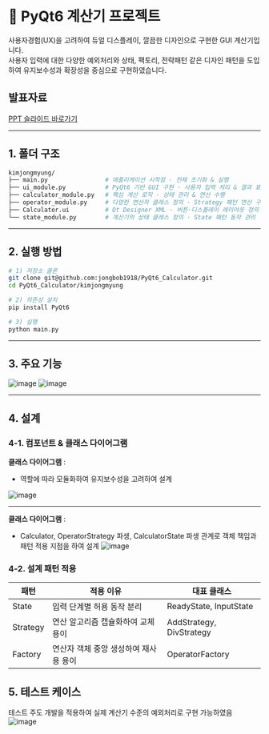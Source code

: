 # 📱 PyQt6 계산기 프로젝트
사용자경험(UX)을 고려하여 듀얼 디스플레이, 깔끔한 디자인으로 구현한 GUI 계산기입니다.</br> 
사용자 입력에 대한 다양한 예외처리와 상태, 팩토리, 전략패턴 같은 디자인 패턴을 도입하여 유지보수성과 확장성을 중심으로 구현하였습니다.
## 발표자료
[PPT 슬라이드 바로가기](https://docs.google.com/presentation/d/1dImJsHzd4QwMWpMc3vhF3w50E9WGPHR4emFxLQAeuMI/edit?usp=sharing)

---
## 1. 폴더 구조 
```bash
kimjongmyung/
├── main.py                # 애플리케이션 시작점 · 전체 초기화 & 실행
├── ui_module.py           # PyQt6 기반 GUI 구현 · 사용자 입력 처리 & 결과 표시
├── calculator_module.py   # 핵심 계산 로직 · 상태 관리 & 연산 수행
├── operator_module.py     # 다양한 연산자 클래스 정의 · Strategy 패턴 연산 구현
├── Calculator.ui          # Qt Designer XML · 버튼·디스플레이 레이아웃 정의
└── state_module.py        # 계산기의 상태 클래스 정의 · State 패턴 동작 관리

```

---

## 2. 실행 방법
```bash
# 1) 저장소 클론
git clone git@github.com:jongbob1918/PyQt6_Calculator.git
cd PyQt6_Calculator/kimjongmyung

# 2) 의존성 설치
pip install PyQt6

# 3) 실행
python main.py

```
---


## 3. 주요 기능

![image](https://github.com/user-attachments/assets/946138a8-93df-434e-b7b2-728de09a9c04)
![image](https://github.com/user-attachments/assets/a614f6a8-3f78-42db-a14c-2c15e102c692)




---

## 4. 설계
### 4-1. 컴포넌트 & 클래스 다이어그램
**클래스 다이어그램** : 
- 역할에 따라 모듈화하여 유지보수성을 고려하여 설계
  
![image](https://github.com/user-attachments/assets/5eb9e5ab-3fd4-4480-9955-e60edeb4be64)

---

**클래스 다이어그램** : 
- Calculator, OperatorStrategy 파생, CalculatorState 파생 관계로 객체 책임과 패턴 적용 지점을 하여 설계
![image](https://github.com/user-attachments/assets/ecc42a42-dff8-4375-8199-eb3acd32b697)


### 4-2. 설계 패턴 적용
  | 패턴 | 적용 이유 | 대표 클래스 |
  |------|------------------------|------------------------|
  | State | 입력 단계별 허용 동작 분리| ReadyState, InputState |
  | Strategy | 연산 알고리즘 캡슐화하여 교체 용이 | AddStrategy, DivStrategy |
  | Factory | 연산자 객체 중앙 생성하여 재사용 용이 | OperatorFactory |






## 5. 테스트 케이스
테스트 주도 개발을 적용하여 실제 계산기 수준의 예외처리로 구현 가능하였음
![image](https://github.com/user-attachments/assets/c547f4fb-2d66-4eed-8a5d-35facea851bf)

